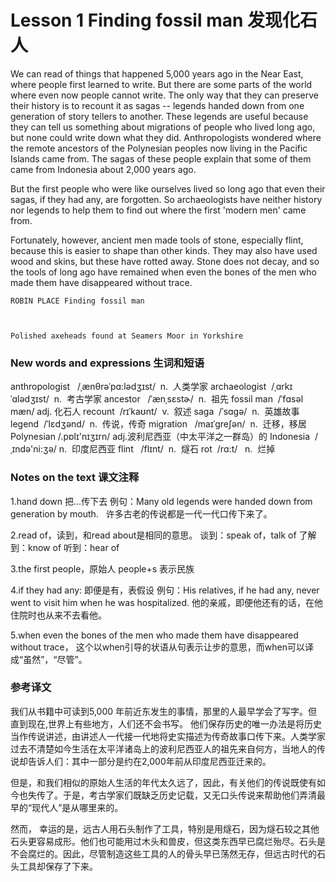 # Lesson 1 Finding fossil man 发现化石人
We can read of things that happened 5,000 years ago in the Near East, where people first learned to write. But there are some parts of the world where even now people cannot write. The only way that they can preserve their history is to recount it as sagas -- legends handed down from one generation of story tellers to another. These legends are useful because they can tell us something about migrations of people who lived long ago, but none could write down what they did. Anthropologists wondered where the remote ancestors of the Polynesian peoples now living in the Pacific Islands came from. The sagas of these people explain that some of them came from Indonesia about 2,000 years ago.

But the first people who were like ourselves lived so long ago that even their sagas, if they had any, are forgotten. So archaeologists have neither history nor legends to help them to find out where the first 'modern men' came from.

Fortunately, however, ancient men made tools of stone, especially flint, because this is easier to shape than other kinds. They may also have used wood and skins, but these have rotted away. Stone does not decay, and so the tools of long ago have remained when even the bones of the men who made them have disappeared without trace.
	
	ROBIN PLACE Finding fossil man
	
	
	
	Polished axeheads found at Seamers Moor in Yorkshire

### New words and expressions 生词和短语

anthropologist   /ˌænθrəˈpɑ:lədʒɪst/  n.  人类学家
	archaeologist  /ˌɑrkɪˈɑlədʒɪst/  n.  考古学家
	ancestor   /ˈænˌsɛstɚ/  n.  祖先
	fossil man  /ˈfɑsəl mæn/ adj. 化石人
	recount  /rɪˈkaʊnt/  v.  叙述
	saga  /ˈsɑɡə/  n.  英雄故事
	legend  /ˈlɛdʒənd/  n.  传说，传奇
	migration   /maɪˈɡreʃən/  n.  迁移，移居
	Polynesian /.pɒlɪ'nɪʒɪrn/ adj.波利尼西亚（中太平洋之一群岛）的
	Indonesia  /ˌɪndə'ni:ʒə/ n.  印度尼西亚
	flint   /flɪnt/  n.  燧石
	rot  /rɑ:t/   n.  烂掉

### Notes on the text 课文注释

1.hand down 把...传下去
	例句：Many old legends were handed down from generation by mouth.  
	许多古老的传说都是一代一代口传下来了。

2.read of，读到，和read about是相同的意思。
	谈到：speak of，talk of
	了解到：know of
	听到：hear of

3.the first people，原始人
	people+s 表示民族

4.if they had any: 即便是有，表假设
	例句：His relatives, if he had any, never went to visit him when he was hospitalized.
	他的亲戚，即便他还有的话，在他住院时也从来不去看他。

5.when even the bones of the men who made them have disappeared without trace，
	这个以when引导的状语从句表示让步的意思，而when可以译成“虽然”，“尽管”。

### 参考译文

我们从书籍中可读到5,000 年前近东发生的事情，那里的人最早学会了写字。但直到现在,世界上有些地方，人们还不会书写。 他们保存历史的唯一办法是将历史当作传说讲述，由讲述人一代接一代地将史实描述为传奇故事口传下来。人类学家过去不清楚如今生活在太平洋诸岛上的波利尼西亚人的祖先来自何方，当地人的传说却告诉人们：其中一部分是约在2,000年前从印度尼西亚迁来的。

但是，和我们相似的原始人生活的年代太久远了，因此，有关他们的传说既使有如今也失传了。于是，考古学家们既缺乏历史记载，又无口头传说来帮助他们弄清最早的“现代人”是从哪里来的。

然而， 幸运的是，远古人用石头制作了工具，特别是用燧石，因为燧石较之其他石头更容易成形。他们也可能用过木头和兽皮，但这类东西早已腐烂殆尽。石头是不会腐烂的。因此，尽管制造这些工具的人的骨头早已荡然无存，但远古时代的石头工具却保存了下来。

